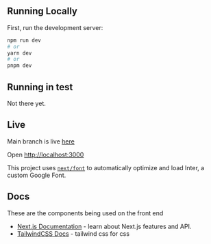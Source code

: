 
## Running Locally

First, run the development server:

```bash
npm run dev
# or
yarn dev
# or
pnpm dev
```

## Running in test

Not there yet.

## Live

Main branch is live [here](https://jolly-voice-8243.on.fleek.co/)

Open [http://localhost:3000](http://localhost:3000) 

This project uses [`next/font`](https://nextjs.org/docs/basic-features/font-optimization) to automatically optimize and load Inter, a custom Google Font.

## Docs

These are the components being used on the front end

- [Next.js Documentation](https://nextjs.org/docs) - learn about Next.js features and API.
- [TailwindCSS Docs](https://tailwindcss.com/docs/installation) - tailwind css for css